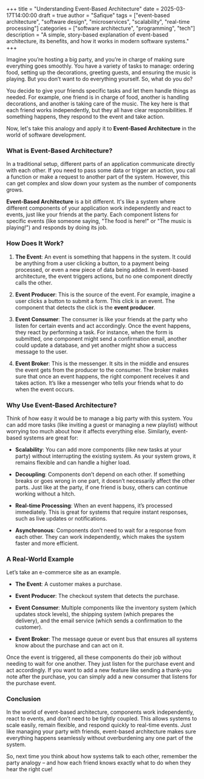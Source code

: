 +++
title = "Understanding Event-Based Architecture"
date = 2025-03-17T14:00:00
draft = true
author = "Safique"
tags = ["event-based architecture", "software design", "microservices", "scalability", "real-time processing"]
categories = ["software architecture", "programming", "tech"]
description = "A simple, story-based explanation of event-based architecture, its benefits, and how it works in modern software systems."
+++


Imagine you’re hosting a big party, and you’re in charge of making sure everything goes smoothly. You have a variety of tasks to manage: ordering food, setting up the decorations, greeting guests, and ensuring the music is playing. But you don’t want to do everything yourself. So, what do you do?

You decide to give your friends specific tasks and let them handle things as needed. For example, one friend is in charge of food, another is handling decorations, and another is taking care of the music. The key here is that each friend works independently, but they all have clear responsibilities. If something happens, they respond to the event and take action.

Now, let's take this analogy and apply it to **Event-Based Architecture** in the world of software development.

### What is Event-Based Architecture?

In a traditional setup, different parts of an application communicate directly with each other. If you need to pass some data or trigger an action, you call a function or make a request to another part of the system. However, this can get complex and slow down your system as the number of components grows.

**Event-Based Architecture** is a bit different. It's like a system where different components of your application work independently and react to events, just like your friends at the party. Each component listens for specific events (like someone saying, "The food is here!" or "The music is playing!") and responds by doing its job.

### How Does It Work?

1. **The Event**: An event is something that happens in the system. It could be anything from a user clicking a button, to a payment being processed, or even a new piece of data being added. In event-based architecture, the event triggers actions, but no one component directly calls the other.

2. **Event Producer**: This is the source of the event. For example, imagine a user clicks a button to submit a form. This click is an event. The component that detects the click is the **event producer**.

3. **Event Consumer**: The consumer is like your friends at the party who listen for certain events and act accordingly. Once the event happens, they react by performing a task. For instance, when the form is submitted, one component might send a confirmation email, another could update a database, and yet another might show a success message to the user.

4. **Event Broker**: This is the messenger. It sits in the middle and ensures the event gets from the producer to the consumer. The broker makes sure that once an event happens, the right component receives it and takes action. It’s like a messenger who tells your friends what to do when the event occurs.

### Why Use Event-Based Architecture?

Think of how easy it would be to manage a big party with this system. You can add more tasks (like inviting a guest or managing a new playlist) without worrying too much about how it affects everything else. Similarly, event-based systems are great for:

- **Scalability**: You can add more components (like new tasks at your party) without interrupting the existing system. As your system grows, it remains flexible and can handle a higher load.
  
- **Decoupling**: Components don’t depend on each other. If something breaks or goes wrong in one part, it doesn’t necessarily affect the other parts. Just like at the party, if one friend is busy, others can continue working without a hitch.

- **Real-time Processing**: When an event happens, it’s processed immediately. This is great for systems that require instant responses, such as live updates or notifications.

- **Asynchronous**: Components don’t need to wait for a response from each other. They can work independently, which makes the system faster and more efficient.

### A Real-World Example

Let’s take an e-commerce site as an example.

- **The Event**: A customer makes a purchase.
  
- **Event Producer**: The checkout system that detects the purchase.
  
- **Event Consumer**: Multiple components like the inventory system (which updates stock levels), the shipping system (which prepares the delivery), and the email service (which sends a confirmation to the customer).

- **Event Broker**: The message queue or event bus that ensures all systems know about the purchase and can act on it.

Once the event is triggered, all these components do their job without needing to wait for one another. They just listen for the purchase event and act accordingly. If you want to add a new feature like sending a thank-you note after the purchase, you can simply add a new consumer that listens for the purchase event.

### Conclusion

In the world of event-based architecture, components work independently, react to events, and don’t need to be tightly coupled. This allows systems to scale easily, remain flexible, and respond quickly to real-time events. Just like managing your party with friends, event-based architecture makes sure everything happens seamlessly without overburdening any one part of the system.

So, next time you think about how systems talk to each other, remember the party analogy – and how each friend knows exactly what to do when they hear the right cue!

